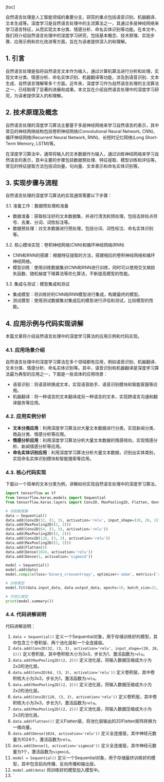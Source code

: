 
[toc]                    
                
                
自然语言处理是人工智能领域的重要分支，研究的重点包括语音识别、机器翻译、文本生成等。深度学习是自然语言处理中的主流算法之一，其通过多层神经网络来学习语言特征，从而实现文本分类、情感分析、命名实体识别等功能。在本文中，我们将介绍自然语言处理中的深度学习研究，包括基本概念、技术原理、实现步骤、应用示例和优化改进等方面，旨在为读者提供深入的和理解。

## 1. 引言

自然语言处理是指将自然语言文本作为输入，通过计算机算法进行分析和处理，实现文本分类、情感分析、命名实体识别、机器翻译等功能，涉及到语音识别、文本生成、自然语言理解等多个方面。近年来，深度学习作为自然语言处理的主流算法之一，已经取得了显著的进展和成果。本文旨在介绍自然语言处理中的深度学习研究，为读者提供深入的和理解。

## 2. 技术原理及概念

自然语言处理的深度学习算法主要基于多层神经网络来学习自然语言的表示，其中常见的神经网络结构包括卷积神经网络(Convolutional Neural Network, CNN)、循环神经网络(Recurrent Neural Network, RNN)、长短时记忆网络(Long Short-Term Memory, LSTM)等。

在深度学习算法中，通常将输入的文本数据作为输入，通过训练神经网络来学习自然语言的表示，其中主要的步骤包括数据预处理、特征提取、模型训练和评估等。常见的特征提取方法包括词向量、句向量、文本表示和命名实体识别等。

## 3. 实现步骤与流程

自然语言处理的深度学习算法的实现通常需要以下步骤：

3.1. 准备工作：数据预处理和准备
- 数据准备：获取标注好的文本数据集，并进行清洗和预处理，包括去除标点符号、去重、分词、词性标注等。
- 数据预处理：对文本数据进行预处理，包括分词、词性标注、命名实体识别等。

3.2. 核心模块实现：卷积神经网络(CNN)和循环神经网络(RNN)
- CNN和RNN的搭建：根据特征提取的方法，搭建相应的卷积神经网络和循环神经网络。
- 模型训练：使用训练数据集对CNN和RNN进行训练，同时可以使用交叉熵损失函数、随机梯度下降算法等优化算法，不断提高模型的性能。

3.3. 集成与测试：模型集成和测试
- 集成模型：将训练好的CNN和RNN模型进行集成，构建最终的模型。
- 测试模型：使用测试数据集对集成后的模型进行评估和测试，比较模型的性能。

## 4. 应用示例与代码实现讲解

本篇文章将介绍自然语言处理中的深度学习算法的应用示例和代码实现。

### 4.1. 应用场景介绍

自然语言处理中的深度学习算法在多个领域都有应用，例如语音识别、机器翻译、文本分类、情感分析、命名实体识别等。其中，语音识别和机器翻译是深度学习算法最为典型的应用之一，下面是一些具体的应用场景：

- 语音识别：将语音转换成文本，实现语音助手、语音识别模块和智能客服等应用。
- 机器翻译：将一种语言的文本翻译成另一种语言的文本，实现跨语言沟通和翻译服务等应用。

### 4.2. 应用实例分析

- **文本分类应用**：利用深度学习算法对大量文本数据进行分类，实现新闻分类、商品分类、情感分析等应用。
- **情感分析应用**：利用深度学习算法分析大量文本数据的情感倾向，实现情感分析、新闻情感分析等应用。
- **命名实体识别应用**：利用深度学习算法分析大量文本数据，识别出实体类别，实现命名实体识别模块和智能搜索等应用。

### 4.3. 核心代码实现

下面以一个简单的文本分类为例，讲解如何实现自然语言处理中的深度学习算法。

```python
import tensorflow as tf
from tensorflow.keras.models import Sequential
from tensorflow.keras.layers import Conv2D, MaxPooling2D, Flatten, Dense

# 读取数据集
data = Sequential()
data.add(Conv2D(32, (3, 3), activation='relu', input_shape=(28, 28, 1)))
data.add(MaxPooling2D((2, 2)))
data.add(Conv2D(64, (3, 3), activation='relu'))
data.add(MaxPooling2D((2, 2)))
data.add(Conv2D(128, (3, 3), activation='relu'))
data.add(MaxPooling2D((2, 2)))
data.add(Flatten())
data.add(Dense(1024, activation='relu'))
data.add(Dense(1, activation='sigmoid'))

model = Sequential()
model.add(data)
model.compile(loss='binary_crossentropy', optimizer='adam', metrics=['accuracy'])

# 训练模型
model.fit(data.input_data, data.output_data, epochs=10, batch_size=32, validation_data=(data.input_data, data.output_data))

# 可视化模型
print(model.summary())
```

### 4.4. 代码讲解说明

代码讲解说明：

1. `data = Sequential()` 定义一个Sequential对象，用于存储训练好的模型，其中包含三个卷积层、两个池化层和一个全连接层。
2. `data.add(Conv2D(32, (3, 3), activation='relu', input_shape=(28, 28, 1)))` 定义卷积层，其中卷积核大小为3x3，步长为1，激活函数为`relu`。
3. `data.add(MaxPooling2D((2, 2)))` 定义池化层，将输入数据压缩成大小为2x2的池化层。
4. `data.add(Conv2D(64, (3, 3), activation='relu'))` 定义卷积层，其中卷积核大小为3x3，步长为1，激活函数为`relu`。
5. `data.add(MaxPooling2D((2, 2)))` 定义池化层，将输入数据压缩成大小为2x2的池化层。
6. `data.add(Conv2D(128, (3, 3), activation='relu'))` 定义卷积层，其中卷积核大小为3x3，步长为1，激活函数为`relu`。
7. `data.add(MaxPooling2D((2, 2)))` 定义池化层，将输入数据压缩成大小为2x2的池化层。
8. `data.add(Flatten())` 定义Flatten层，将池化层输出的2DFlatten矩阵转换为一维向量。
9. `data.add(Dense(1024, activation='relu'))` 定义全连接层，其中神经元数量为1024个，激活函数为`relu`。
10. `data.add(Dense(1, activation='sigmoid'))` 定义全连接层，其中神经元数量为1个，激活函数为`sigmoid`。
11. `model = Sequential()` 定义一个Sequential对象，用于存储最终训练好的模型，其中包含前向传播、反向传播和输出层。
12. `model.add(data)` 将训练好的模型加入模型中。
13. `

